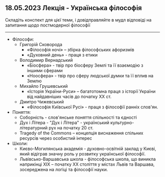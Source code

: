 ## 18.05.2023 Лекція - Українська філософія

Складіть конспект для цієї теми, і довідправляйте в мудл відповіді на запитання щодо постмодерної філософії

---

- Філософи:
  - Григорій Сковорода
    - «Філософія ночі» – збірка філософських афоризмів
    - «Духовний день» - праця з етики
  - Володимир Вернадський
    - «Біосфера» - твір про біосферу Землі та її взаємодію з іншими сферами
    - «Ноосфера» - твір про сферу людської думки та її вплив на Землю
  - Михайло Грушевський
    - «Історія України-Руси» – багатотомна праця з історії України від найдавніших часів до початку ХХ ст.
  - Дмитро Чижевський
    - «Філософія Київської Русі» - праця з філософії ранніх слов'ян.
- Поняття:
  - Соборність - слов'янське поняття спільності та єдності
  - Дух і Літера - "Дух і Літера" - український культурно-літературний рух на початку 20 ст.
  - Tragedy of the Commons – концепція виснаження спільних ресурсів через особистий інтерес
- Школи:
  - Києво-Могилянська академія - духовно-освітній заклад у Києві, який відіграв значну роль у розвитку української філософії.
  - Львівсько-Варшавська школа - філософська школа, що виникла наприкінці ХІХ – початку ХХ століття у містах Львів та Варшава, зосереджена на логіці та філософії науки.
